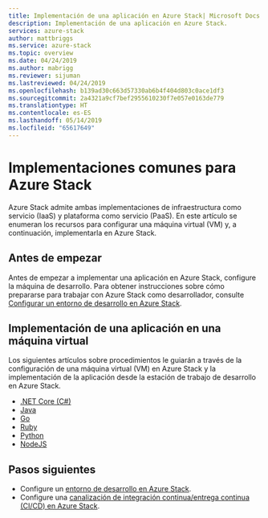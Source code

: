 ```yaml
---
title: Implementación de una aplicación en Azure Stack| Microsoft Docs
description: Implementación de una aplicación en Azure Stack.
services: azure-stack
author: mattbriggs
ms.service: azure-stack
ms.topic: overview
ms.date: 04/24/2019
ms.author: mabrigg
ms.reviewer: sijuman
ms.lastreviewed: 04/24/2019
ms.openlocfilehash: b139ad30c663d57330ab6b4f404d803c0ace1df3
ms.sourcegitcommit: 2a4321a9cf7bef2955610230f7e057e0163de779
ms.translationtype: HT
ms.contentlocale: es-ES
ms.lasthandoff: 05/14/2019
ms.locfileid: "65617649"
---
```

# <a name="common-deployments-for-azure-stack"></a>Implementaciones comunes para Azure Stack

Azure Stack admite ambas implementaciones de infraestructura como servicio (IaaS) y plataforma como servicio (PaaS). En este artículo se enumeran los recursos para configurar una máquina virtual (VM) y, a continuación, implementarla en Azure Stack.

## <a name="before-you-begin"></a>Antes de empezar

Antes de empezar a implementar una aplicación en Azure Stack, configure la máquina de desarrollo. Para obtener instrucciones sobre cómo prepararse para trabajar con Azure Stack como desarrollador, consulte [Configurar un entorno de desarrollo en Azure Stack](azure-stack-dev-start.md).

## <a name="deploy-an-app-to-a-vm"></a>Implementación de una aplicación en una máquina virtual

Los siguientes artículos sobre procedimientos le guiarán a través de la configuración de una máquina virtual (VM) en Azure Stack y la implementación de la aplicación desde la estación de trabajo de desarrollo en Azure Stack.

- [.NET Core (C#)](azure-stack-dev-start-howto-vm-dotnet.md)
- [Java](azure-stack-dev-start-howto-vm-java.md)
- [Go](azure-stack-dev-start-howto-vm-go.md)
- [Ruby](azure-stack-dev-start-howto-vm-ruby.md)
- [Python](azure-stack-dev-start-howto-vm-python.md)
- [NodeJS](azure-stack-dev-start-howto-vm-nodejs.md)

## <a name="next-steps"></a>Pasos siguientes

- Configure un [entorno de desarrollo en Azure Stack](azure-stack-dev-start.md).
- Configure una [canalización de integración continua/entrega continua (CI/CD) en Azure Stack](azure-stack-solution-pipeline.md).
